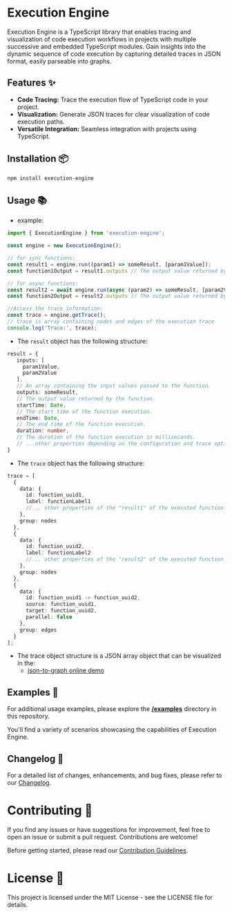 # Execution Engine

Execution Engine is a TypeScript library that enables tracing and visualization of code execution workflows in projects with multiple successive and embedded TypeScript modules. Gain insights into the dynamic sequence of code execution by capturing detailed traces in JSON format, easily parseable into graphs.

## Features ✨

- **Code Tracing:** Trace the execution flow of TypeScript code in your project.
- **Visualization:** Generate JSON traces for clear visualization of code execution paths.
- **Versatile Integration:** Seamless integration with projects using TypeScript.

## Installation 📦

```bash
npm install execution-engine
```

## Usage 📚

- example:
```typescript
import { ExecutionEngine } from 'execution-engine';

const engine = new ExecutionEngine();

// for sync functions:
const result1 = engine.run((param1) => someResult, [param1Value]);
const function1Output = result1.outputs // The output value returned by the function.

// for async functions:
const result2 = await engine.run(async (param2) => someResult, [param2Value]);
const function2Output = result2.outputs // The output value returned by the function.

//Access the trace information:
const trace = engine.getTrace();
// trace is array containing nodes and edges of the execution trace
console.log('Trace:', trace);
```

- The `result` object has the following structure:

```typescript
result = {
   inputs: [
     param1Value,
     param2Value
   ],
   // An array containing the input values passed to the function.
   outputs: someResult,
   // The output value returned by the function.
   startTime: Date,
   // The start time of the function execution.
   endTime: Date,
   // The end time of the function execution.
   duration: number,
   // The duration of the function execution in milliseconds.
   // ...other properties depending on the configuration and trace options.
}
```

- The `trace` object has the following structure:

```typescript
trace = [
  {
    data: {
      id: function_uuid1,
      label: functionLabel1
      //... other properties of the "result1" of the executed function as mentioned above 
    },
    group: nodes
  },
  {
    data: {
      id: function_uuid2,
      label: functionLabel2
      //... other properties of the "result2" of the executed function as mentioned above
    },
    group: nodes
  },
  {
    data: {
      id: function_uuid1 -> function_uuid2,
      source: function_uuid1,
      target: function_uuid2,
      parallel: false
    },
    group: edges
  }
];
```

- The trace object structure is a JSON array object that can be visualized in the:
  - [json-to-graph online demo](https://tabkram.github.io/json-to-graph/)

## Examples 📘
For additional usage examples, please explore the **[/examples](https://github.com/tabkram/execution-engine/tree/main/examples)** directory in this repository.

You'll find a variety of scenarios showcasing the capabilities of Execution Engine.

## Changelog 📝
For a detailed list of changes, enhancements, and bug fixes, please refer to our [Changelog](CHANGELOG.md).

# Contributing 🤝
If you find any issues or have suggestions for improvement, feel free to open an issue or submit a pull request. Contributions are welcome!

Before getting started, please read our [Contribution Guidelines](CONTRIBUTING.md).

# License 📄
This project is licensed under the MIT License - see the LICENSE file for details.
